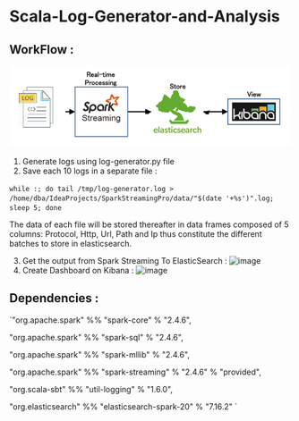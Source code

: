 # Scala-Log-Generator-and-Analysis
## WorkFlow :
![image](flow.png)
1. Generate logs using log-generator.py file
2. Save each 10 logs in a separate file :

`
while :; do
  tail /tmp/log-generator.log > /home/dba/IdeaProjects/SparkStreamingPro/data/"$(date '+%s')".log;
  sleep 5;
done
`

The data of each file will be stored thereafter in data
frames composed of 5 columns: Protocol, Http, Url, Path and Ip thus constitute
the different batches to store in elasticsearch.

3. Get the output from Spark Streaming To ElasticSearch :
![image](elastic.png)
5. Create Dashboard on Kibana :
![image](kibana.jpg)

## Dependencies :
`"org.apache.spark" %% "spark-core" % "2.4.6",
  
  "org.apache.spark" %% "spark-sql" % "2.4.6",
  
  "org.apache.spark" %% "spark-mllib" % "2.4.6",
  
  "org.apache.spark" %% "spark-streaming" % "2.4.6" % "provided",
  
  "org.scala-sbt" %% "util-logging" % "1.6.0",

"org.elasticsearch" %% "elasticsearch-spark-20" % "7.16.2"
`
